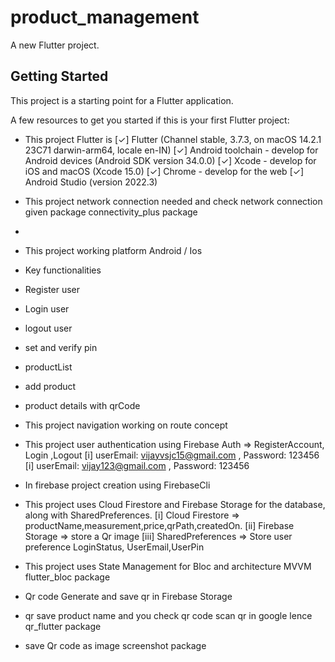 # product_management

A new Flutter project.

## Getting Started

This project is a starting point for a Flutter application.

A few resources to get you started if this is your first Flutter project:

- This project Flutter is 
  [✓] Flutter (Channel stable, 3.7.3, on macOS 14.2.1 23C71 darwin-arm64, locale en-IN)
  [✓] Android toolchain - develop for Android devices (Android SDK version 34.0.0)
  [✓] Xcode - develop for iOS and macOS (Xcode 15.0)
  [✓] Chrome - develop for the web
  [✓] Android Studio (version 2022.3)

- This project network connection needed and check network connection given package
  connectivity_plus package
- 
- This project working platform
  Android / Ios

- Key functionalities
 - Register user
 - Login user
 - logout user
 - set and verify pin
 - productList
 - add product
 - product details with qrCode

-  This project navigation working on route concept

- This project user authentication using Firebase Auth
  => RegisterAccount, Login ,Logout
  [i] userEmail: vijayvsjc15@gmail.com , Password: 123456
  [i] userEmail: vijay123@gmail.com , Password: 123456

- In firebase project creation  using FirebaseCli

- This project uses Cloud Firestore and Firebase Storage for the database, along with SharedPreferences.
  [i] Cloud Firestore => productName,measurement,price,qrPath,createdOn.
  [ii] Firebase Storage => store a Qr image 
  [iii] SharedPreferences => Store  user preference LoginStatus, UserEmail,UserPin

- This project uses State Management for Bloc and architecture MVVM 
   flutter_bloc package

- Qr code Generate and save qr in Firebase Storage
- qr save product name and you check qr code scan qr in google lence
  qr_flutter package

- save Qr code as image
  screenshot package
